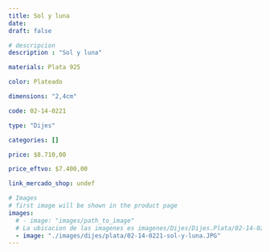 ```yaml
---
title: Sol y luna
date: 
draft: false

# descripcion
description : "Sol y luna"

materials: Plata 925

color: Plateado

dimensions: "2,4cm"

code: 02-14-0221

type: "Dijes"

categories: []

price: $8.710,00

price_eftvo: $7.400,00

link_mercado_shop: undef

# Images
# first image will be shown in the product page
images:
  # - image: "images/path_to_image"
  # La ubicacion de las imagenes es imagenes/Dijes/Dijes.Plata/02-14-0221-sol-y-luna
  - image: "./images/dijes/plata/02-14-0221-sol-y-luna.JPG"
---
```

